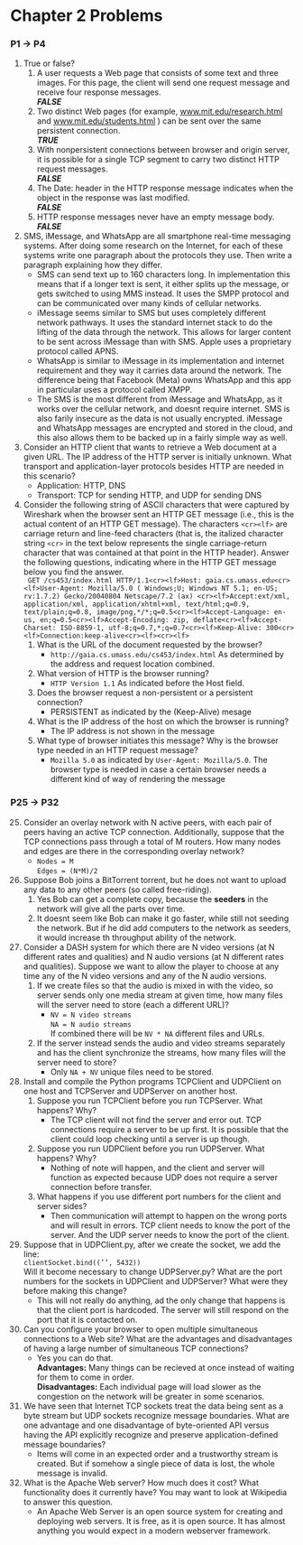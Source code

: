 # Chapter 2 Problems

### P1 -> P4
1. True or false?
    1. A user requests a Web page that consists of some text and three images. For this page, the client will send one request message and receive four response messages.<br>
    ***FALSE***
    2. Two distinct Web pages (for example, www.mit.edu/research.html and www.mit.edu/students.html ) can be sent over the same persistent connection.<br>
    ***TRUE***
    3. With nonpersistent connections between browser and origin server, it is possible for a single TCP segment to carry two distinct HTTP request messages.<br>
    ***FALSE***
    4. The Date: header in the HTTP response message indicates when the object in the response was last modified.<br>
    ***FALSE***
    5.  HTTP response messages never have an empty message body.<br>
    ***FALSE***
2. SMS, iMessage, and WhatsApp are all smartphone real-time messaging systems. After doing some research on the Internet, for each of these systems write one paragraph about the protocols they use. Then write a paragraph explaining how they differ.
    - SMS can send text up to 160 characters long. In implementation this means that if a longer text is sent, it either splits up the message, or gets switched to using MMS instead. It uses the SMPP protocol and can be communicated over many kinds of cellular networks. 
    - iMessage seems similar to SMS but uses completely different network pathways. It uses the standard internet stack to do the lifting of the data through the network. This allows for larger content to be sent across iMessage than with SMS. Apple uses a proprietary protocol called APNS.
    - WhatsApp is similar to iMessage in its implementation and internet requirement and they way it carries data around the network. The difference being that Facebook (Meta) owns WhatsApp and this app in particular uses a protocol called XMPP.
    - The SMS is the most different from iMessage and WhatsApp, as it works over the cellular network, and doesnt require internet. SMS is also farily insecure as the data is not usually encrypted. iMessage and WhatsApp messages are encrypted and stored in the cloud, and this also allows them to be backed up in a fairly simple way as well.
3. Consider an HTTP client that wants to retrieve a Web document at a given URL. The IP address of the HTTP server is initially unknown. What transport and application-layer protocols besides HTTP are needed in this scenario?
    - Application: HTTP, DNS
    - Transport: TCP for sending HTTP, and UDP for sending DNS
4. Consider the following string of ASCII characters that were captured by Wireshark when the browser sent an HTTP GET message (i.e., this is the actual content of an HTTP GET message). The characters `<cr><lf>` are carriage return and line-feed characters (that is, the italized character string `<cr>` in the text below represents the single carriage-return character that was contained at that point in the HTTP header). Answer the following questions, indicating where in the HTTP GET message below you find the answer.<br>`
GET /cs453/index.html HTTP/1.1<cr><lf>Host: gaia.cs.umass.edu<cr><lf>User-Agent: Mozilla/5.0 ( Windows;U; Windows NT 5.1; en-US; rv:1.7.2) Gecko/20040804 Netscape/7.2 (ax) <cr><lf>Accept:ext/xml, application/xml, application/xhtml+xml, text/html;q=0.9, text/plain;q=0.8, image/png,*/*;q=0.5<cr><lf>Accept-Language: en-us, en;q=0.5<cr><lf>Accept-Encoding: zip, deflate<cr><lf>Accept-Charset: ISO-8859-1, utf-8;q=0.7,*;q=0.7<cr><lf>Keep-Alive: 300<cr><lf>Connection:keep-alive<cr><lf><cr><lf>`
    1. What is the URL of the document requested by the browser?
        - `http://gaia.cs.umass.edu/cs453/index.html` As determined by the address and request location combined.
    2. What version of HTTP is the browser running?
        - `HTTP Version 1.1` As indicated before the Host field.
    3. Does the browser request a non-persistent or a persistent connection?
        - PERSISTENT as indicated by the (Keep-Alive) mesage
    4. What is the IP address of the host on which the browser is running?
        - The IP address is not shown in the message
    5. What type of browser initiates this message? Why is the browser type needed in an HTTP request message?
        - `Mozilla 5.0` as indicated by `User-Agent: Mozilla/5.0`. The browser type is needed in case a certain browser needs a different kind of way of rendering the message

### P25 -> P32
25. Consider an overlay network with N active peers, with each pair of peers having an active TCP connection. Additionally, suppose that the TCP connections pass through a total of M routers. How many nodes and edges are there in the corresponding overlay network?
    - `Nodes = M`<br>
    `Edges = (N*M)/2`
26. Suppose Bob joins a BitTorrent torrent, but he does not want to upload any data to any other peers (so called free-riding).
    1. Yes Bob can get a complete copy, because the **seeders** in the network will give all the parts over time.
    2. It doesnt seem like Bob can make it go faster, while still not seeding the network. But if he did add computers to the network as seeders, it would increase th throughput ability of the network.
27. Consider a DASH system for which there are N video versions (at N different rates and qualities) and N audio versions (at N different rates and qualities). Suppose we want to allow the player to choose at any time any of the N video versions and any of the N audio versions.
    1. If we create files so that the audio is mixed in with the video, so server sends only one media stream at given time, how many files will the server need to store (each a different URL)?
        - `NV = N video streams`<br>
        `NA = N audio streams`<br>
        If combined there will be `NV * NA` different files and URLs.
    2. If the server instead sends the audio and video streams separately and has the client synchronize the streams, how many files will the server need to store?
        - Only `NA + NV` unique files need to be stored.
28. Install and compile the Python programs TCPClient and UDPClient on one host and TCPServer and UDPServer on another host.
    1. Suppose you run TCPClient before you run TCPServer. What happens? Why?
        - The TCP client will not find the server and error out. TCP connections require a server to be up first. It is possible that the client could loop checking until a server is up though.
    2. Suppose you run UDPClient before you run UDPServer. What happens? Why?
        - Nothing of note will happen, and the client and server will function as expected because UDP does not require a server connection before transfer.
    3. What happens if you use different port numbers for the client and server sides?
        - Then communication will attempt to happen on the wrong ports and will result in errors. TCP client needs to know the port of the server. And the UDP server needs to know the port of the client.
29. Suppose that in UDPClient.py, after we create the socket, we add the line:<br>
`clientSocket.bind((’’, 5432))`<br>
Will it become necessary to change UDPServer.py? What are the port numbers for the sockets in UDPClient and UDPServer? What were they before making this change?
    - This will not really do anything, ad the only change that happens is that the client port is hardcoded. The server will still respond on the port that it is contacted on.
30. Can you configure your browser to open multiple simultaneous connections to a Web site? What are the advantages and disadvantages of having a large number of simultaneous TCP connections?
    - Yes you can do that.<br>
    **Advantages:** Many things can be recieved at once instead of waiting for them to come in order.<br>
    **Disadvantages:** Each individual page will load slower as the congestion on the network will be greater in some scenarios.
31. We have seen that Internet TCP sockets treat the data being sent as a byte stream but UDP sockets recognize message boundaries. What are one advantage and one disadvantage of byte-oriented API versus having the API explicitly recognize and preserve application-defined message boundaries?
    - Items will come in an expected order and a trustworthy stream is created. But if somehow a single piece of data is lost, the whole message is invalid.
32. What is the Apache Web server? How much does it cost? What functionality does it currently have? You may want to look at Wikipedia to answer this question.
    - An Apache Web Server is an open source system for creating and deploying web servers. It is free, as it is open source. It has almost anything you would expect in a modern webserver framework.